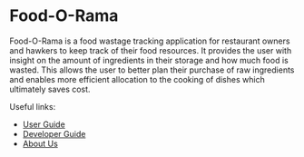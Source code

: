 # Food-O-Rama

Food-O-Rama is a food wastage tracking application for restaurant owners and hawkers to 
keep track of their food resources. It provides the user with insight on the amount of ingredients 
in their storage and how much food is wasted. This allows the user to better plan their 
purchase of raw ingredients and enables more efficient allocation to the cooking of dishes which ultimately saves cost.

Useful links:
* [User Guide](UserGuide.md)
* [Developer Guide](DeveloperGuide.md)
* [About Us](AboutUs.md)
